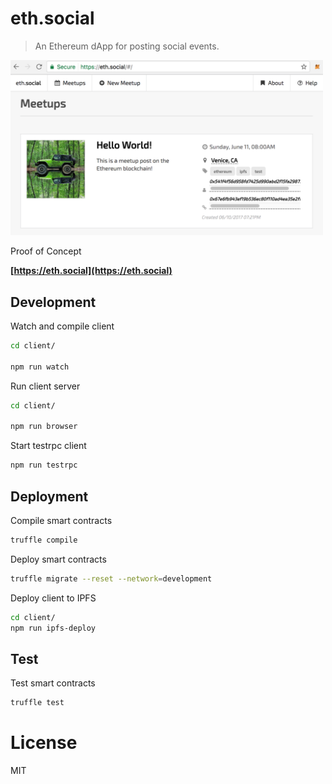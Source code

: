 # eth.social

> An Ethereum dApp for posting social events.

<img src="./screenshot.png" width="500">

Proof of Concept

**[https://eth.social](https://eth.social)**

## Development

Watch and compile client

```bash
cd client/

npm run watch
```

Run client server

```bash
cd client/

npm run browser
```

Start testrpc client

```bash
npm run testrpc
```

## Deployment

Compile smart contracts

```bash
truffle compile
```

Deploy smart contracts

```bash
truffle migrate --reset --network=development
```

Deploy client to IPFS

```bash
cd client/
npm run ipfs-deploy
```

## Test

Test smart contracts

```bash
truffle test
```

# License

MIT
